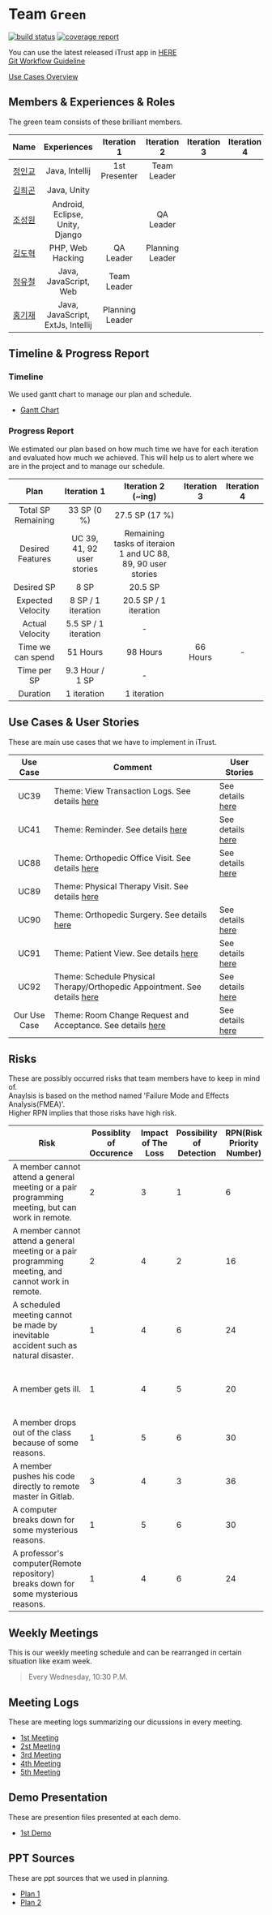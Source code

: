 Team ``Green``
=======================

[![build status](http://141.223.163.190/teamgreen/iTrust/badges/master/build.svg)](http://141.223.163.190/teamgreen/iTrust/commits/master)
[![coverage report](http://141.223.163.190/teamgreen/iTrust/badges/master/coverage.svg)](http://141.223.163.190/teamgreen/iTrust/commits/master)

You can use the latest released iTrust app in [HERE](http://itrustgreen.ze.am/)  
[Git Workflow Guideline](https://docs.google.com/presentation/d/1um2WQeBSv8GYaRCqJa_Af3SaeY5dDBqiItsEHOkjK8E/edit?usp=sharing)

[Use Cases Overview](https://docs.google.com/presentation/d/1fjutQRhzh-SfCh08sXixXwQVBGP1SYrSCLDet5khDbo/edit?usp=sharing)

Members & Experiences & Roles
-----------
The green team consists of these brilliant members. 

|__Name__|__Experiences__|__Iteration 1__|__Iteration 2__|__Iteration 3__|__Iteration 4__|
|:---:|:---:|:---:|:---:|:---:|:---:|
|[정인교](@jik0730)|Java, Intellij|1st Presenter|Team Leader | | |
|[김희곤](@sinjint)|Java, Unity| | | | |
|[조성원](@kardy04)|Android, Eclipse, Unity, Django| | QA Leader | | |
|[김도혁](@dohyeokkim)|PHP, Web Hacking| QA Leader | Planning Leader | | |
|[정유철](@ycjung)|Java, JavaScript, Web| Team Leader | | | |
|[홍기재](@todok1020)|Java, JavaScript, ExtJs, Intellij| Planning Leader | | | |

Timeline & Progress Report
---------------

### Timeline

We used gantt chart to manage our plan and schedule.
- [Gantt Chart](https://docs.google.com/spreadsheets/d/1KbovW27ciVdclzW3kYWYgyjgxLC8OU-mRbYSotVAn8Q/edit?usp=sharing)

### Progress Report

We estimated our plan based on how much time we have for each iteration and evaluated how much we achieved. This will help us to alert where we are in the project and to manage our schedule.

|__Plan__|__Iteration 1__|__Iteration 2 (~ing)__|__Iteration 3__|__Iteration 4__|
|:-:|:-:|:-:|:-:|:-:|
|Total SP Remaining|33 SP (0 %)|27.5 SP (17 %)|   |   |
|Desired Features|UC 39, 41, 92 user stories|Remaining tasks of iteraion 1 and UC 88, 89, 90 user stories|   |   |
|Desired SP|8 SP|20.5 SP|   |   |
|Expected Velocity|8 SP / 1 iteration|20.5 SP / 1 iteration|   |   |
|Actual Velocity|5.5 SP / 1 iteration|-|   |   |
|Time we can spend|51 Hours|98 Hours|66 Hours|-|
|Time per SP|9.3 Hour / 1 SP|-|   |   |
|Duration|1 iteration|1 iteration|   |   |

Use Cases & User Stories
---------------
These are main use cases that we have to implement in iTrust.

|__Use Case__|__Comment__|__User Stories__|
|:---:|---|---|
| UC39 | Theme: View Transaction Logs.  See details [here](http://141.223.163.190/kmbae/CSED332-2016-project/blob/master/uc39.md) | See details [here](http://141.223.163.190/teamgreen/iTrust/blob/feature/UC39/userstories/uc39.md) |
| UC41 | Theme: Reminder.  See details [here](http://141.223.163.190/kmbae/CSED332-2016-project/blob/master/uc41.md) | See details [here](http://141.223.163.190/teamgreen/iTrust/blob/feature/UC41/userstories/uc41.md) |
| UC88 | Theme: Orthopedic Office Visit. See details [here](http://141.223.163.190/kmbae/CSED332-2016-project/blob/master/uc88.md) | See details [here](http://141.223.163.190/teamgreen/iTrust/tree/feature/UC88/userstories/uc88.md) |
| UC89 | Theme: Physical Therapy Visit. See details [here](http://141.223.163.190/kmbae/CSED332-2016-project/blob/master/uc89.md) | |
| UC90 | Theme: Orthopedic Surgery. See details [here](http://141.223.163.190/kmbae/CSED332-2016-project/blob/master/uc90.md) | See details [here](http://141.223.163.190/teamgreen/iTrust/blob/feature/UC90/userstories/uc90.md)|
| UC91 | Theme: Patient View. See details [here](http://141.223.163.190/kmbae/CSED332-2016-project/blob/master/uc91.md) | See details [here](http://141.223.163.190/teamgreen/iTrust/tree/master/userstories/uc91.md) |
| UC92 | Theme: Schedule Physical Therapy/Orthopedic Appointment. See details [here](http://141.223.163.190/kmbae/CSED332-2016-project/blob/master/uc92.md) | See details [here](http://141.223.163.190/teamgreen/iTrust/blob/feature/UC92/Usercase/UC92) |
| Our Use Case | Theme: Room Change Request and Acceptance. See details [here](usecases/custom_use_case.md) | See details [here](http://141.223.163.190/teamgreen/iTrust/tree/master/userstories/uc_custom.md) |

Risks
---------------
These are possibly occurred risks that team members have to keep in mind of.  
Anaylsis is based on the method named 'Failure Mode and Effects Analysis(FMEA)'.  
Higher RPN implies that those risks have high risk.

|__Risk__|__Possiblity of Occurence__|__Impact of The Loss__|__Possibility of Detection__|__RPN(Risk Priority Number)__|__Mitigation Strategies__|
|---|---|---|---|---|---|
|A member cannot attend a general meeting or a pair programming meeting, but can work in remote.|2|3|1|6|Use TeamViewer.|
|A member cannot attend a general meeting or a pair programming meeting, and cannot work in remote.|2|4|2|16|Move a meeting schedule temporarily.|
|A scheduled meeting cannot be made by inevitable accident such as natural disaster.|1|4|6|24|Move a meeting schedule temporarily.|
|A member gets ill.|1|4|5|20|Keep meeting going and inform him of meeting contents.|
|A member drops out of the class because of some reasons.|1|5|6|30|Report to the professor.|
|A member pushes his code directly to remote master in Gitlab.|3|4|3|36|Let QA leader make revert commit.|
|A computer breaks down for some mysterious reasons.|1|5|6|30|Reimplement of corresponding parts.|
|A professor's computer(Remote repository) breaks down for some mysterious reasons.|1|4|6|24|Repush one of our local repository to Gitlab again.|

Weekly Meetings
---------------
This is our weekly meeting schedule and can be rearranged in certain situation like exam week.

> Every Wednesday, 10:30 P.M.

Meeting Logs
---------------
These are meeting logs summarizing our dicussions in every meeting.

- [1st Meeting](meeting_log/first_meeting.md)
- [2st Meeting](meeting_log/second_meeting.md)
- [3rd Meeting](meeting_log/3rd_meeting.md)
- [4th Meeting](meeting_log/4th_meeting.md)
- [5th Meeting](meeting_log/5th_meeting.md)

Demo Presentation
---------------
These are presention files presented at each demo.

- [1st Demo](https://docs.google.com/presentation/d/1lwDME0utRWTX3jxj1UNgGDe14Cj3zOgUVykHWnVPuvo/edit?usp=drive_web)

PPT Sources
---------------
These are ppt sources that we used in planning.

- [Plan 1](pptresource/Planning1.pptx)
- [Plan 2](pptresource/plan2.pptx)

